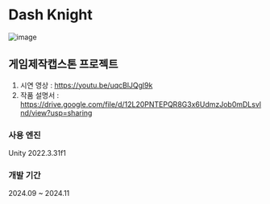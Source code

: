 # Dash Knight
![image](https://github.com/user-attachments/assets/513d63ed-9700-4560-85a7-990d0b588acf)



## 게임제작캡스톤 프로젝트

1. 시연 영상 : https://youtu.be/uqcBlJQgl9k
2. 작품 설명서 : https://drive.google.com/file/d/12L20PNTEPQR8G3x6UdmzJob0mDLsvlnd/view?usp=sharing

### 사용 엔진
Unity 2022.3.31f1

### 개발 기간
2024.09 ~ 2024.11
